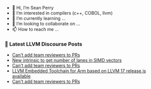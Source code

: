 - 👋 Hi, I’m Sean Perry
- 👀 I’m interested in compilers (c++, COBOL, llvm)
- 🌱 I’m currently learning ...
- 💞️ I’m looking to collaborate on ...
- 📫 How to reach me ...

<!---
s66perry/s66perry is a ✨ special ✨ repository because its `README.md` (this file) appears on your GitHub profile.
You can click the Preview link to take a look at your changes.
--->
### 📕 Latest LLVM Discourse Posts

<!-- DISCOURSE-LLVM:START -->
- [Can&#39;t add team reviewers to PRs](https://discourse.llvm.org/t/cant-add-team-reviewers-to-prs/73862#post_3)
- [New intrinsic to get number of lanes in SIMD vectors](https://discourse.llvm.org/t/new-intrinsic-to-get-number-of-lanes-in-simd-vectors/73721#post_6)
- [Can&#39;t add team reviewers to PRs](https://discourse.llvm.org/t/cant-add-team-reviewers-to-prs/73862#post_2)
- [LLVM Embedded Toolchain for Arm based on LLVM 17 release is available](https://discourse.llvm.org/t/llvm-embedded-toolchain-for-arm-based-on-llvm-17-release-is-available/73863#post_1)
- [Can&#39;t add team reviewers to PRs](https://discourse.llvm.org/t/cant-add-team-reviewers-to-prs/73862#post_1)
<!-- DISCOURSE-LLVM:END -->
